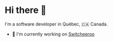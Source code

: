 # Hi there 👋

<!--
**NatoBoram/NatoBoram** is a ✨ _special_ ✨ repository because its `README.md` (this file) appears on your GitHub profile.

Here are some ideas to get you started:

- 🔭 I’m currently working on ...
- 🌱 I’m currently learning ...
- 👯 I’m looking to collaborate on ...
- 🤔 I’m looking for help with ...
- 💬 Ask me about ...
- 📫 How to reach me: ...
- 😄 Pronouns: ...
- ⚡ Fun fact: ...
-->

I'm a software developer in Québec, 🇨🇦 Canada.

* 🔭 I'm currently working on [Switcheeroo](https://gitlab.com/NatoBoram/fabric-switcheroo)
